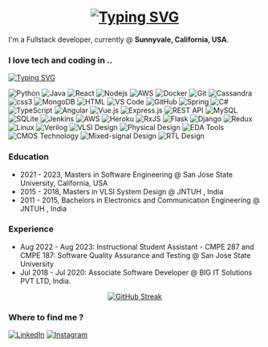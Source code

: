 <h1 align = "center">
<a href="https://git.io/typing-svg"><img src="https://readme-typing-svg.herokuapp.com?font=Fira+Code&size=65&duration=1500&pause=600&color=0CE82B&background=000000EE&center=true&vCenter=true&multiline=true&width=1920&height=384&lines=Hello+there!;My+name+is+FNU+Butul+Parveen;I'm+a+Full+Stack+Software+Developer!;Masters+in+Software+Engineering+from+SJSU" alt="Typing SVG" /></a>
</h1>

<p>I'm a Fullstack developer, currently @ <b>Sunnyvale, California, USA</b>.</p>
<h3>I love tech and coding in ..</h3>
<a href="https://git.io/typing-svg"><img src="https://readme-typing-svg.demolab.com?font=Fira+Code&pause=1000&random=false&width=435&lines=Technical+Skills;" alt="Typing SVG" /></a>
<p>
  
  <img alt="Python" src="https://img.shields.io/badge/Python-3776AB?style=for-the-badge&logo=python&logoColor=white"/>
  <img alt ="Java" src ="https://img.shields.io/badge/Java-ED8B00?style=for-the-badge&logo=java&logoColor=white"/>
  <img alt="React" src="https://img.shields.io/badge/-React-45b8d8?style=for-the-badge&logo=react&logoColor=white" />
  <img alt="Nodejs" src="https://img.shields.io/badge/-Nodejs-43853d?style=for-the-badge&logo=Node.js&logoColor=white" />
  <img alt="AWS" src="https://img.shields.io/badge/-AWS-43853d?style=for-the-badge&logo=amazonaws&logoColor=white" />
  <img alt="Docker" src="https://img.shields.io/badge/-Docker-46a2f1?style=for-the-badge&logo=docker&logoColor=white" />
  <img alt="Git" src="https://img.shields.io/badge/-Git-F05032?style=for-the-badge&logo=git&logoColor=white" />
  <img alt="Cassandra" src="https://img.shields.io/badge/-HTML5-E34F26?style=for-the-badge&logo=html5&logoColor=white" />
  <img alt="css3" src="https://img.shields.io/badge/-CSS3-E34F26?style=for-the-badge&logo=css3&logoColor=white" />
  <img alt="MongoDB" src="https://img.shields.io/badge/-MongoDB-13aa52?style=for-the-badge&logo=mongodb&logoColor=white" /> 
  <img alt="HTML" src="https://img.shields.io/badge/-HTML5-E34F26?style=for-the-badge&logo=html5&logoColor=white" /> 
  <img alt="VS Code" src="https://img.shields.io/badge/-VS_Code-007acc?style=for-the-badge&logo=visual-studio-code&logoColor=white" /> 
  <img alt="GitHub" src="https://img.shields.io/badge/-GitHub-181717?style=for-the-badge&logo=github&logoColor=white" /> 
  <img alt="Spring" src="https://img.shields.io/badge/-Spring-6db33f?style=for-the-badge&logo=spring&logoColor=white" /> 
  <img alt="C#" src="https://img.shields.io/badge/-C%23-239120?style=for-the-badge&logo=c-sharp&logoColor=white" /> 
  <img alt="TypeScript" src="https://img.shields.io/badge/-TypeScript-007acc?style=for-the-badge&logo=typescript&logoColor=white" /> 
  <img alt="Angular" src="https://img.shields.io/badge/-Angular-dd0031?style=for-the-badge&logo=angular&logoColor=white" /> 
  <img alt="Vue.js" src="https://img.shields.io/badge/-Vue.js-4FC08D?style=for-the-badge&logo=vue.js&logoColor=white" /> 
  <img alt="Express.js" src="https://img.shields.io/badge/-Express.js-000000?style=for-the-badge&logo=express&logoColor=white" /> 
  <img alt="REST API" src="https://img.shields.io/badge/-REST_API-336791?style=for-the-badge" /> 
  <img alt="MySQL" src="https://img.shields.io/badge/-MySQL-00758f?style=for-the-badge&logo=mysql&logoColor=white" /> 
  <img alt="SQLite" src="https://img.shields.io/badge/-SQLite-003b57?style=for-the-badge&logo=sqlite&logoColor=white" /> 
  <img alt="Jenkins" src="https://img.shields.io/badge/-Jenkins-d24939?style=for-the-badge&logo=jenkins&logoColor=white" /> 
  <img alt="AWS" src="https://img.shields.io/badge/-Amazon_AWS-232f3e?style=for-the-badge&logo=amazon-aws&logoColor=white" /> 
  <img alt="Heroku" src="https://img.shields.io/badge/-Heroku-430098?style=for-the-badge&logo=heroku&logoColor=white" /> 
  <img alt="RxJS" src="https://img.shields.io/badge/-RxJS-B7178C?style=for-the-badge&logo=reactivex&logoColor=white" /> 
  <img alt="Flask" src="https://img.shields.io/badge/-Flask-000000?style=for-the-badge&logo=flask&logoColor=white" /> 
  <img alt="Django" src="https://img.shields.io/badge/-Django-092E20?style=for-the-badge&logo=django&logoColor=white" /> 
  <img alt="Redux" src="https://img.shields.io/badge/-Redux-764ABC?style=for-the-badge&logo=redux&logoColor=white" /> 
  <img alt="Linux" src="https://img.shields.io/badge/-Linux-FCC624?style=for-the-badge&logo=linux&logoColor=white" /> 
  <img alt="Verilog" src="https://img.shields.io/badge/-Verilog-43A047?style=for-the-badge" /> 
  <img alt="VLSI Design" src="https://img.shields.io/badge/-VLSI_Design-007ACC?style=for-the-badge" /> 
  <img alt="Physical Design" src="https://img.shields.io/badge/-Physical_Design-795548?style=for-the-badge" /> 
  <img alt="EDA Tools" src="https://img.shields.io/badge/-EDA_Tools-673AB7?style=for-the-badge" /> 
  <img alt="CMOS Technology" src="https://img.shields.io/badge/-CMOS_Technology-607D8B?style=for-the-badge" /> 
  <img alt="Mixed-signal Design" src="https://img.shields.io/badge/-Low_Power_Design-8BC34A?style=for-the-badge" /> 
  <img alt="RTL Design" src="https://img.shields.io/badge/-RTL_Design-FF5722?style=for-the-badge" />
  
  
 
</p>

### Education

- 2021 - 2023, Masters in Software Engineering @ San Jose State University, California, USA
- 2015 - 2018, Masters in VLSI System Design @ JNTUH , India
- 2011 - 2015, Bachelors in Electronics and Communication Engineering @ JNTUH , India

### Experience
- Aug 2022 - Aug 2023: Instructional Student Assistant - CMPE 287 and CMPE 187: Software Quality Assurance and Testing @ San Jose State University 
- Jul 2018 - Jul 2020: Associate Software Developer  @ BIG IT Solutions PVT LTD, India.


<sub><p align="center">
  [![GitHub Streak](https://streak-stats.demolab.com/?user=Butulparveen)](https://git.io/streak-stats)
</p></sub>



<h3>Where to find me ?</h3>
<p>
  <a href="https://www.linkedin.com/in/butulparveen/" target="_blank"><img alt="LinkedIn" src="https://img.shields.io/badge/linkedin-%230077B5.svg?&style=for-the-badge&logo=linkedin&logoColor=white" /></a>
  <a href="https://www.instagram.com/butulparveen/" target="_blank"><img alt="Instagram" src="https://img.shields.io/badge/instagram-%2312100E.svg?&style=for-the-badge&logo=instagram&logoColor=white" /></a>
</p>
